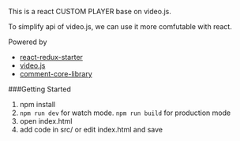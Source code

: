 This is a react CUSTOM PLAYER base on video.js.

To simplify api of video.js, we can use it more comfutable with react.

Powered by
- [react-redux-starter](https://github.com/Frezc/react-redux-starter.git)
- [video.js](https://github.com/videojs/video.js)
- [comment-core-library](https://github.com/jabbany/CommentCoreLibrary)


###Getting Started

1. npm install
2. ```npm run dev``` for watch mode. ```npm run build``` for production mode
3. open index.html
4. add code in src/ or edit index.html and save